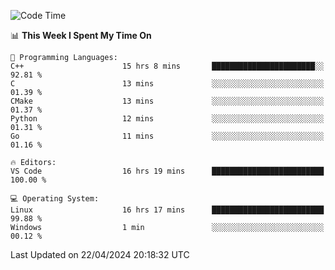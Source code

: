 
<!--START_SECTION:waka-->
![Code Time](http://img.shields.io/badge/Code%20Time-519%20hrs%2046%20mins-blue)

📊 **This Week I Spent My Time On** 

```text
💬 Programming Languages: 
C++                      15 hrs 8 mins       ███████████████████████░░   92.81 % 
C                        13 mins             ░░░░░░░░░░░░░░░░░░░░░░░░░   01.39 % 
CMake                    13 mins             ░░░░░░░░░░░░░░░░░░░░░░░░░   01.37 % 
Python                   12 mins             ░░░░░░░░░░░░░░░░░░░░░░░░░   01.31 % 
Go                       11 mins             ░░░░░░░░░░░░░░░░░░░░░░░░░   01.16 % 

🔥 Editors: 
VS Code                  16 hrs 19 mins      █████████████████████████   100.00 % 

💻 Operating System: 
Linux                    16 hrs 17 mins      █████████████████████████   99.88 % 
Windows                  1 min               ░░░░░░░░░░░░░░░░░░░░░░░░░   00.12 % 
```


 Last Updated on 22/04/2024 20:18:32 UTC
<!--END_SECTION:waka-->
